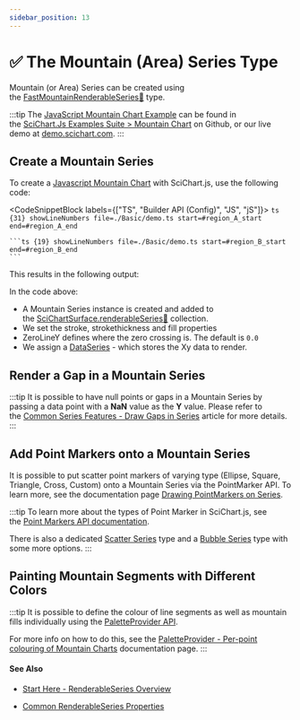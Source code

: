 ```yaml
---
sidebar_position: 13
---
```


# ✅ The Mountain (Area) Series Type

Mountain (or Area) Series can be created using the [FastMountainRenderableSeries:blue_book:](https://www.scichart.com/documentation/js/current/typedoc/classes/fastmountainrenderableseries.html) type.

:::tip
The [JavaScript Mountain Chart Example](https://demo.scichart.com/javascript/mountain-chart) can be found in the [SciChart.Js Examples Suite > Mountain Chart](https://github.com/ABTSoftware/SciChart.JS.Examples/tree/master/Examples/src/components/Examples/Charts2D/BasicChartTypes/MountainChart) on Github, or our live demo at [demo.scichart.com](https://demo.scichart.com/javascript/mountain-chart).
:::

<ChartFromSciChartDemo 
    src="https://www.scichart.com/demo/iframe/mountain-chart" 
    title="Mountain Series Chart" 
/>

## Create a Mountain Series

To create a [Javascript Mountain Chart](https://demo.scichart.com/javascript-mountain-chart) with SciChart.js, use the following code:

<CodeSnippetBlock labels={["TS", "Builder API (Config)", "JS", "jS"]}>
    ```ts {31} showLineNumbers file=./Basic/demo.ts start=#region_A_start end=#region_A_end
    ```

    ```ts {19} showLineNumbers file=./Basic/demo.ts start=#region_B_start end=#region_B_end
    ```
</CodeSnippetBlock>

This results in the following output:

<LiveDocSnippet name="./Basic/demo" />

In the code above:

*   A Mountain Series instance is created and added to the [SciChartSurface.renderableSeries:blue_book:](https://www.scichart.com/documentation/js/current/typedoc/classes/scichartsurface.html#renderableseries) collection.
*   We set the stroke, strokethickness and fill properties
*   ZeroLineY defines where the zero crossing is. The default is `0.0`
*   We assign a [DataSeries](/docs/2d-charts/chart-types/data-series-api/data-series-api-overview) - which stores the Xy data to render.

## Render a Gap in a Mountain Series

:::tip
It is possible to have null points or gaps in a Mountain Series by passing a data point with a **NaN** value as the **Y** value. Please refer to the [Common Series Features - Draw Gaps in Series](/docs/2d-charts/chart-types/common-series-apis/drawing-gaps) article for more details.
:::

## Add Point Markers onto a Mountain Series

It is possible to put scatter point markers of varying type (Ellipse, Square, Triangle, Cross, Custom) onto a Mountain Series via the PointMarker API. To learn more, see the documentation page [Drawing PointMarkers on Series](/docs/2d-charts/chart-types/common-series-apis/drawing-point-markers).

:::tip
To learn more about the types of Point Marker in SciChart.js, see the [Point Markers API documentation](/docs/2d-charts/chart-types/common-series-apis/drawing-point-markers).

There is also a dedicated [Scatter Series](/docs/2d-charts/chart-types/xy-scatter-renderable-series) type and a [Bubble Series](/docs/2d-charts/chart-types/fast-bubble-renderable-series) type with some more options.
:::

## Painting Mountain Segments with Different Colors

:::tip
It is possible to define the colour of line segments as well as mountain fills individually using the [PaletteProvider API](/docs/2d-charts/chart-types/palette-provider-api/palette-provider-api-overview).

For more info on how to do this, see the [PaletteProvider - Per-point colouring of Mountain Charts](/docs/2d-charts/chart-types/palette-provider-api/fast-mountain-renderable-series) documentation page.
:::

#### See Also

* [Start Here - RenderableSeries Overview](/docs/2d-charts/chart-types/renderable-series-api-overview)

* [Common RenderableSeries Properties](/docs/2d-charts/chart-types/common-series-apis/is-visible)